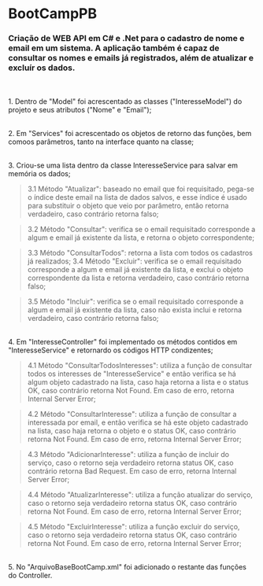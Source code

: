 # BootCampPB

### Criação de WEB API em C# e .Net para o cadastro de nome e email em um sistema. A aplicação também é capaz de consultar os nomes e emails já registrados, além de atualizar e excluír os dados.

<br>
<br>1. Dentro de "Model" foi acrescentado as classes ("InteresseModel") do projeto e seus atributos ("Nome" e "Email");
  
<br>2. Em "Services" foi acrescentado os objetos de retorno das funções, bem comoos parâmetros, tanto na interface quanto na classe;

<br>3. Criou-se uma lista dentro da classe InteresseService para salvar em memória os dados;

>3.1 Método "Atualizar": baseado no email que foi requisitado, pega-se o índice deste email na lista de dados salvos, e esse índice é usado para substituir o objeto que veio por parâmetro, então retorna verdadeiro, caso contrário retorna falso; 

 >3.2 Método "Consultar": verifica se o email requisitado corresponde a algum e email já existente da lista, e retorna o objeto correspondente; 

>3.3 Método "ConsultarTodos": retorna a lista com todos os cadastros já realizados; 
>3.4 Método "Excluir": verifica se o email requisitado corresponde a algum e email já existente da lista, e exclui o objeto correspondente da lista e retorna verdadeiro, caso contrário retorna falso; 

>3.5 Método "Incluir": verifica se o email requisitado corresponde a algum e email já existente da lista, caso não exista inclui e retorna verdadeiro, caso contrário retorna falso;

<br>4. Em "InteresseController" foi implementado os métodos contidos em "InteresseService" e retornardo os códigos HTTP condizentes;

>4.1 Método "ConsultarTodosInteresses": utiliza a função de consultar todos os interesses de "InteresseService" e então verifica se há algum objeto cadastrado na lista, caso haja retorna a lista e o status OK, caso contrário retorna Not Found. Em caso de erro, retorna Internal Server Error; 

>4.2 Método "ConsultarInteresse": utiliza a função de consultar a interessada por email, e então verifica se há este objeto cadastrado na lista, caso haja retorna o objeto e o status OK, caso contrário retorna Not Found. Em caso de erro, retorna Internal Server Error;

>4.3 Método "AdicionarInteresse": utiliza a função de incluir do serviço, caso o retorno seja verdadeiro retorna status OK, caso contrário retorna Bad Request. Em caso de erro, retorna Internal Server Error;

>4.4 Método "AtualizarInteresse": utiliza a função atualizar do serviço, caso o retorno seja verdadeiro retorna status OK, caso contrário retorna Not Found. Em caso de erro, retorna Internal Server Error; 

>4.5 Método "ExcluirInteresse": utiliza a função excluir do serviço, caso o retorno seja verdadeiro retorna status OK, caso contrário retorna Not Found. Em caso de erro, retorna Internal Server Error;

<br> 5. No "ArquivoBaseBootCamp.xml" foi adicionado o restante das funções do Controller.
